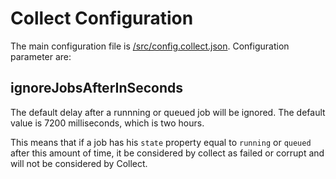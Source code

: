 # Collect Configuration

The main configuration file is [/src/config.collect.json](../src/config/collect.json). Configuration parameter are:

## ignoreJobsAfterInSeconds
The default delay after a runnning or queued job will be ignored. The default value is 7200 milliseconds, which is two hours.

This means that if a job has his `state` property equal to `running` or `queued` after this amount of time, it be considered by collect as failed or corrupt and will not be considered by Collect.
